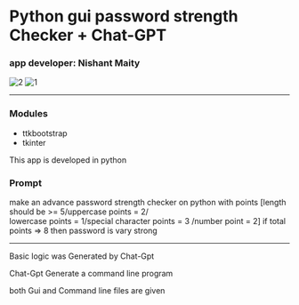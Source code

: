 # Python gui password strength Checker + Chat-GPT

<h3>app developer: Nishant Maity</h3>

![2](https://github.com/Nishant43S/GUI-Password-strength-Checker/assets/165580472/5b4f28a9-aec8-4b7d-9166-480d7c894dbc)
![1](https://github.com/Nishant43S/GUI-Password-strength-Checker/assets/165580472/163e89c5-b465-467f-9f32-9ddd91bc0520)


<hr>

<h3>Modules</h3>
<ul>
  <li>ttkbootstrap</li>
  <li>tkinter</li>
</ul>

<p>
  This app is developed in python
</p>

<h3>Prompt</h3>
<p>
  make an advance password strength checker on python with points [length should be >= 5/uppercase points = 2/<br>lowercase points = 1/special character points = 3 /number point = 2] if total points => 8 then password is vary strong
</p>

<hr>
 <p>
   Basic logic was Generated by Chat-Gpt
 </p>
<p>Chat-Gpt Generate a command line program</p>
<p>both Gui and Command line files are given</p>
